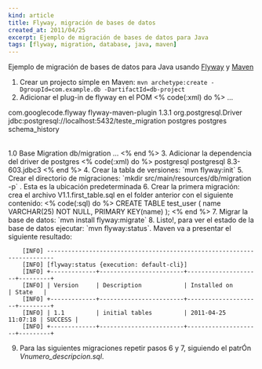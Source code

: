 ```yaml
---
kind: article
title: Flyway, migración de bases de datos
created_at: 2011/04/25
excerpt: Ejemplo de migración de bases de datos para Java
tags: [flyway, migration, database, java, maven]
---
```

Ejemplo de migración de bases de datos para Java usando <a href='http://code.google.com/p/flyway/' target='_blank'>Flyway</a> y <a href='http://maven.apache.org' target='_blank'>Maven</a>

1. Crear un projecto simple en Maven:
`mvn archetype:create -DgroupId=com.example.db -DartifactId=db-project`
2. Adicionar el plug-in de flyway en el POM
<% code(:xml) do %><build>
  ...
  <plugins>
    <plugin>
      <groupId>com.googlecode.flyway</groupId>
      <artifactId>flyway-maven-plugin</artifactId>
      <version>1.3.1</version>
      <configuration>
        <driver>org.postgresql.Driver</driver>
        <url>jdbc:postgresql://localhost:5432/teste_migration</url>
        <user>postgres</user>
        <password>postgres</password>
        <table>schema_history</table>
        <initialVersion>1.0</initialVersion>
        <initialDescription>Base Migration</initialDescription>
        <baseDir>db/migration</baseDir>
      </configuration>
    </plugin>
  </plugins>
  ...
</build>
<% end %>
3. Adicionar la dependencia del driver de postgres
<% code(:xml) do %><dependency>
  <groupId>postgresql</groupId>
  <artifactId>postgresql</artifactId>
  <version>8.3-603.jdbc3</version>
</dependency>
<% end %>
4. Crear la tabla de versiones: `mvn flyway:init`
5. Crear el directorio de migraciones: `mkdir src/main/resources/db/migration -p` . Esta es la ubicación predeterminada
6. Crear la primera migración: crea el archivo V1.1.first_table.sql en el folder anterior con el siguiente contenido:
<% code(:sql) do %>
CREATE TABLE test_user (
  name VARCHAR(25) NOT NULL,
  PRIMARY KEY(name)
);
<% end %>
7. Migrar la base de datos: `mvn install flyway:migrate`
8. Listo!, para ver el estado de la base de datos ejecutar: `mvn flyway:status`. Maven va a presentar el siguiente resultado:

		[INFO] ------------------------------------------------------------------------
		[INFO] [flyway:status {execution: default-cli}]
		[INFO] +-------------+------------------------+---------------------+---------+
		[INFO] | Version     | Description            | Installed on        | State   |
		[INFO] +-------------+------------------------+---------------------+---------+
		[INFO] | 1.1         | initial tables         | 2011-04-25 11:07:18 | SUCCESS |
		[INFO] +-------------+------------------------+---------------------+---------+
9. Para las siguientes migraciones repetir pasos 6 y 7, siguiendo el patrÓn *Vnumero_descripcion.sql*.
